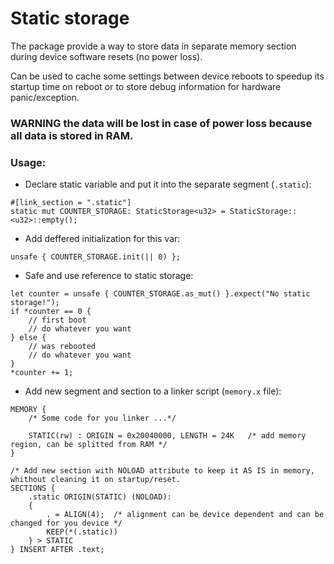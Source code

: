 # Static storage
The package provide a way to store data in separate memory section during device software resets (no power loss).

Can be used to cache some settings between device reboots to speedup its startup time on reboot or to store debug information for hardware panic/exception. 

### WARNING the data will be lost in case of power loss because all data is stored in RAM.


### Usage:
 * Declare static variable and put it into the separate segment (`.static`):
 ```
 #[link_section = ".static"]
 static mut COUNTER_STORAGE: StaticStorage<u32> = StaticStorage::<u32>::empty();
 ```

 * Add deffered initialization for this var:
 ```
 unsafe { COUNTER_STORAGE.init(|| 0) };
 ```

 * Safe and use reference to static storage:
 ```
 let counter = unsafe { COUNTER_STORAGE.as_mut() }.expect("No static storage!");
 if *counter == 0 {
     // first boot
     // do whatever you want
 } else {
     // was rebooted
     // do whatever you want
 }
 *counter += 1;
 ```

 *  Add new segment and section to a linker script (`memory.x` file):
 ```
 MEMORY {
     /* Some code for you linker ...*/

     STATIC(rw) : ORIGIN = 0x20040000, LENGTH = 24K   /* add memory region, can be splitted from RAM */
 }

 /* Add new section with NOLOAD attribute to keep it AS IS in memory, whithout cleaning it on startup/reset.
 SECTIONS {
     .static ORIGIN(STATIC) (NOLOAD):
     {
         . = ALIGN(4);  /* alignment can be device dependent and can be changed for you device */
         KEEP(*(.static))
     } > STATIC
 } INSERT AFTER .text;
 ```
